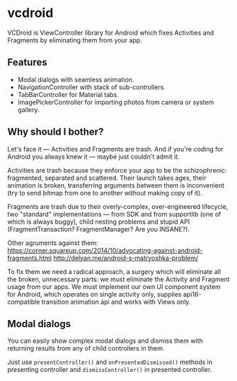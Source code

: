 # vcdroid
VCDroid is ViewController library for Android which fixes Activities and Fragments by eliminating them from your app.

## Features
* Modal dialogs with seamless animation.
* NavigationController with stack of sub-controllers.
* TabBarController for Material tabs.
* ImagePickerController for importing photos from camera or system gallery.

## Why should I bother?
Let's face it — Activities and Fragments are trash. And if you're coding for Android you always knew it — maybe just couldn't admit it.

Activities are trash because they enforce your app to be the schizophrenic: fragmented, separated and scattered. Their launch takes ages, their animation is broken, transferring arguments between them is inconvenient (try to send bitmap from one to another without making copy of it).

Fragments are trash due to their overly-complex, over-engineered lifecycle, two "standard" implementations — from SDK and from supportlib (one of which is always buggy), child nesting problems and stupid API (FragmentTransaction? FragmentManager? Are you INSANE?).

Other agruments against them:
https://corner.squareup.com/2014/10/advocating-against-android-fragments.html
http://delyan.me/android-s-matryoshka-problem/

To fix them we need a radical approach, a surgery which will eliminate all the broken, unnecessary parts: we must eliminate the Activity and Fragment usage from our apps. We must implement our own UI component system for Android, which operates on single activity only, supplies api16-compatible transition animation api and works with Views only.

## Modal dialogs
You can easily show complex modal dialogs and dismiss them with returning results from any of child controllers in them.

Just use `presentController()` and `onPresentedDismissed()` methods in presenting controller and `dismissController()` in presented controller.
